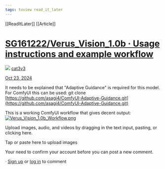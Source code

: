 ```yaml
---
tags: toview read_it_later
---
```

[[ReadItLater]] [[Article]]

# [SG161222/Verus_Vision_1.0b · Usage instructions and example workflow](https://huggingface.co/SG161222/Verus_Vision_1.0b/discussions/1)

![](Inbox/Avoir/assets/SG161222Verus_Vision_1.0b%20·%20Usage%20instructions%20and%20example%20workflow-RuGxQIBlDE.svg) [cat3y3](https://huggingface.co/cat3y3)

[Oct 23, 2024](https://huggingface.co/SG161222/Verus_Vision_1.0b/discussions/1#6719542e0826361bdc531e19)

It needs to be explained that "Adaptive Guidance" is required for this model. For ComfyUI this can be used: git clone [https://github.com/asagi4/ComfyUI-Adaptive-Guidance.git](https://github.com/asagi4/ComfyUI-Adaptive-Guidance.git)

This is a working ComfyUI workflow that gives decent output:  
[![Verus_Vision_1.0b_Workflow.png](Inbox/Avoir/assets/SG161222Verus_Vision_1.0b%20·%20Usage%20instructions%20and%20example%20workflow-RGaP1g1oM1.png)](https://cdn-uploads.huggingface.co/production/uploads/6342baf16f59b79da0777e7c/2SuI2vvQzi01usC9-MsAa.png)

Upload images, audio, and videos by dragging in the text input, pasting, or clicking here.

Tap or paste here to upload images

Your need to confirm your account before you can post a new comment.

· [Sign up](https://huggingface.co/join?next=%2FSG161222%2FVerus_Vision_1.0b%2Fdiscussions%2F1) or [log in](https://huggingface.co/login?next=%2FSG161222%2FVerus_Vision_1.0b%2Fdiscussions%2F1) to comment